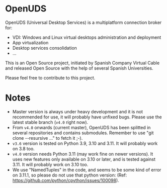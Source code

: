 OpenUDS
=======

OpenUDS (Universal Desktop Services) is a multiplatform connection broker for:
- VDI: Windows and Linux virtual desktops administration and deployment
- App virtualization
- Desktop services consolidation
- ...

This is an Open Source project, initiated by Spanish Company ​Virtual Cable and released Open Source with the help of several Spanish Universities.

Please feel free to contribute to this project.

Notes
=====
* Master version is always under heavy development and it is not recommended for use, it will probably have unfixed bugs.  Please use the latest stable branch (`v4.0` right now).
* From `v4.0` onwards (current master), OpenUDS has been splitted in several repositories and contains submodules. Remember to use "git clone --resursive ..." to fetch it ;-).
* `v3.6` version is tested on Python 3.9, 3.10 and 3.11. It will probably work on 3.8 too.
* `v4.0` version needs Python 3.11 (may work fine on newer versions). It uses new features only available on 3.10 or later, and is tested against 3.11. It will probably work on 3.10 too.
* We use "NamedTuples" in the code, and seems to be some kind of error on 3.11.1, so please do not use that python version: (Ref: https://github.com/python/cpython/issues/100098). 
